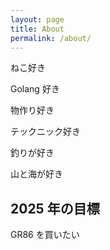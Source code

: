 ```yaml
---
layout: page
title: About
permalink: /about/
---
```


ねこ好き

Golang 好き

物作り好き

テックニック好き

釣りが好き

山と海が好き

## 2025 年の目標

GR86 を買いたい
